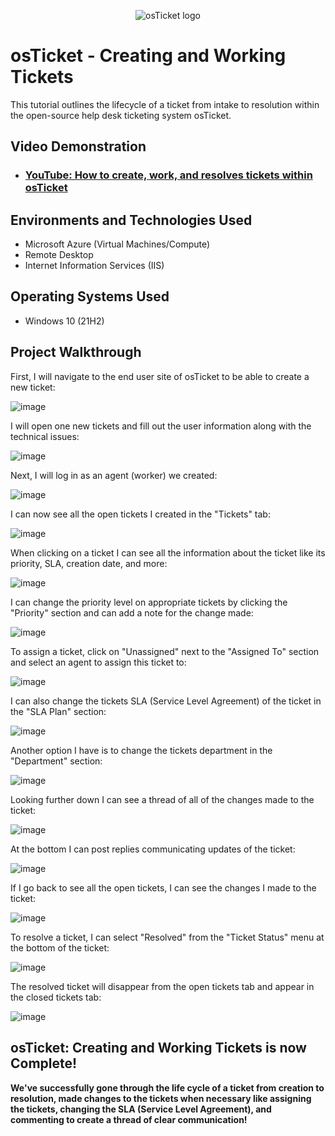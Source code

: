 <p align="center">
<img src="https://i.imgur.com/Clzj7Xs.png" alt="osTicket logo"/>
</p>

<h1>osTicket - Creating and Working Tickets</h1>
This tutorial outlines the lifecycle of a ticket from intake to resolution within the open-source help desk ticketing system osTicket.<br />


<h2>Video Demonstration</h2>

- ### [YouTube: How to create, work, and resolves tickets within osTicket](https://www.youtube.com)

<h2>Environments and Technologies Used</h2>

- Microsoft Azure (Virtual Machines/Compute)
- Remote Desktop
- Internet Information Services (IIS)

<h2>Operating Systems Used </h2>

- Windows 10</b> (21H2)

<h2>Project Walkthrough</h2>

First, I will navigate to the end user site of osTicket to be able to create a new ticket:

![image](https://github.com/user-attachments/assets/aadcbf54-71f9-44b3-9179-bd83073da02b)

I will open one new tickets and fill out the user information along with the technical issues:

![image](https://github.com/user-attachments/assets/636e60bb-3a9d-4a69-90e2-9bfa409c4028)

Next, I will log in as an agent (worker) we created:

![image](https://github.com/user-attachments/assets/5de13c9e-00b8-4d72-8227-435849536827)

I can now see all the open tickets I created in the "Tickets" tab:

![image](https://github.com/user-attachments/assets/478fed00-3e73-4c40-8b0d-edbe03efd420)

When clicking on a ticket I can see all the information about the ticket like its priority, SLA, creation date, and more:

![image](https://github.com/user-attachments/assets/953ee902-dd3d-4318-b78d-ae46dc839e1a)

I can change the priority level on appropriate tickets by clicking the "Priority" section and can add a note for the change made:

![image](https://github.com/user-attachments/assets/0592ab24-854e-418b-8188-70de8c35b8a7)

To assign a ticket, click on "Unassigned" next to the "Assigned To" section and select an agent to assign this ticket to:

![image](https://github.com/user-attachments/assets/6e4de874-f4c6-42b3-b4c2-cbe39ee70581)

I can also change the tickets SLA (Service Level Agreement) of the ticket in the "SLA Plan" section:

![image](https://github.com/user-attachments/assets/e4441bc3-be0d-4dc5-96d7-8b9f92ec4418)

Another option I have is to change the tickets department in the "Department" section:

![image](https://github.com/user-attachments/assets/a33e64cd-142c-48a7-9686-6c7807363472)

Looking further down I can see a thread of all of the changes made to the ticket:

![image](https://github.com/user-attachments/assets/4e7fe99f-64ea-46f6-86ec-17d2f1370388)

At the bottom I can post replies communicating updates of the ticket:

![image](https://github.com/user-attachments/assets/a8fe89eb-9479-4241-b07b-8c018422cdf1)

If I go back to see all the open tickets, I can see the changes I made to the ticket:

![image](https://github.com/user-attachments/assets/c68b8b92-2c2c-47c9-ae4d-187033860be1)

To resolve a ticket, I can select "Resolved" from the "Ticket Status" menu at the bottom of the ticket:

![image](https://github.com/user-attachments/assets/f54bd26b-007f-4234-931b-e29b382c01ff)

The resolved ticket will disappear from the open tickets tab and appear in the closed tickets tab:

![image](https://github.com/user-attachments/assets/97e11442-ad46-41f0-b03a-5bd193ce8a72)

<h2>osTicket: Creating and Working Tickets is now Complete!</h2>

<b> We've successfully gone through the life cycle of a ticket from creation to resolution, made changes to the tickets when necessary like assigning the tickets, changing the SLA (Service Level Agreement), and commenting to create a thread of clear communication! </b>
